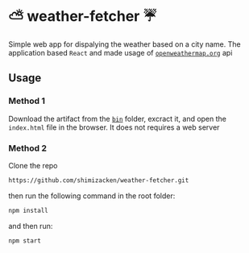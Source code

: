 # ⛅️ weather-fetcher ☔️
Simple web app for dispalying the weather based on a city name. The application based `React` and made usage of [`openweathermap.org`](https://www.openweathermap.org/) api

## Usage
### Method 1  
Download the artifact from the [`bin`](https://github.com/shimizacken/weather-fetcher/blob/master/bin/weather-fetcher.zip) folder, excract it, and open the `index.html` file in the browser. It does not requires a web server

### Method 2  
Clone the repo
```bash
https://github.com/shimizacken/weather-fetcher.git
```
then run the following command in the root folder:
```bash
npm install
```
and then run:
```bash
npm start
```